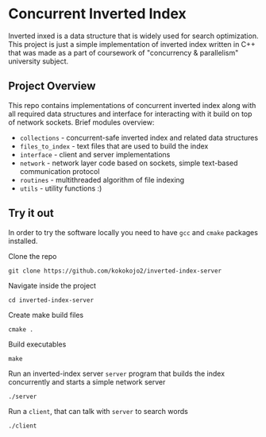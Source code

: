 # Concurrent Inverted Index
Inverted inxed is a data structure that is widely used for search optimization. This project is just a simple implementation of inverted index written in C++ that was made as a part of coursework of "concurrency & parallelism" university subject.
## Project Overview
This repo contains implementations of concurrent inverted index along with all required data structures and interface for interacting with it build on top of network sockets.
Brief modules overview:
- `collections` - concurrent-safe inverted index and related data structures
- `files_to_index` - text files that are used to build the index
- `interface` - client and server implementations
- `network` - network layer code based on sockets, simple text-based communication protocol
- `routines` - multithreaded algorithm of file indexing
- `utils` - utility functions :)
## Try it out
In order to try the software locally you need to have `gcc` and `cmake` packages
installed.

Clone the repo
```
git clone https://github.com/kokokojo2/inverted-index-server
```

Navigate inside the project
```
cd inverted-index-server
```

Create make build files
```
cmake .
```

Build executables
```
make
```

Run an inverted-index server `server` program that builds the index concurrently
and starts a simple network server
```
./server
```


Run a `client`, that can talk with `server` to search words
```
./client
```
